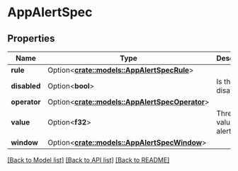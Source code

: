 # AppAlertSpec

## Properties

Name | Type | Description | Notes
------------ | ------------- | ------------- | -------------
**rule** | Option<[**crate::models::AppAlertSpecRule**](app_alert_spec_rule.md)> |  | [optional]
**disabled** | Option<**bool**> | Is the alert disabled? | [optional]
**operator** | Option<[**crate::models::AppAlertSpecOperator**](app_alert_spec_operator.md)> |  | [optional]
**value** | Option<**f32**> | Threshold value for alert | [optional]
**window** | Option<[**crate::models::AppAlertSpecWindow**](app_alert_spec_window.md)> |  | [optional]

[[Back to Model list]](../README.md#documentation-for-models) [[Back to API list]](../README.md#documentation-for-api-endpoints) [[Back to README]](../README.md)


